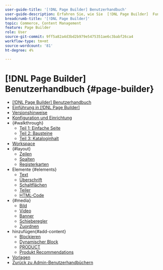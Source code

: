 ```yaml
---
user-guide-title: '[!DNL Page Builder] Benutzerhandbuch'
user-guide-description: Erfahren Sie, wie Sie  [!DNL Page Builder]  Funktionen verwenden, um inhaltsreiche Seiten mit benutzerdefinierten Layouts zu erstellen, die Ihr visuelles Storytelling verbessern, und fördern Sie Kundeninteraktion und -loyalität.
breadcrumb-title: '[!DNL Page Builder]'
topic: Commerce, Content Management
feature: Page Builder
role: User
source-git-commit: 9ff5a82a4d3bd2b979e5475351ae6c3babf26ca4
workflow-type: tm+mt
source-wordcount: '81'
ht-degree: 4%

---
```



# [!DNL Page Builder] Benutzerhandbuch {#page-builder}

- [[!DNL Page Builder] Benutzerhandbuch](guide-overview.md)
- [Einführung in [!DNL Page Builder]](introduction.md)
- [Versionshinweise](release-notes.md)
- [Konfiguration und Einrichtung](setup.md)
- {#walkthrough}
   - [Teil 1: Einfache Seite](1-simple-page.md)
   - [Teil 2: Bausteine](2-blocks.md)
   - [Teil 3: Kataloginhalt](3-catalog-content.md)
- [Workspace](workspace.md)
- {#layout}
   - [Zeilen](row.md)
   - [Spalten](column.md)
   - [Registerkarten](tabs.md)
- Elemente {#elements}
   - [Text](text.md)
   - [Überschrift](heading.md)
   - [Schaltflächen](buttons.md)
   - [Teiler](divider.md)
   - [HTML-Code](html-code.md)
- {#media}
   - [Bild](image.md)
   - [Video](video.md)
   - [Banner](banner.md)
   - [Schieberegler](slider.md)
   - [Zuordnen](map.md)
- hinzufügen{#add-content}
   - [Blockieren](block.md)
   - [Dynamischer Block](dynamic-block.md)
   - [PRODUCT](products.md)
   - [Produkt Recommendations](recommendations.md)
- [Vorlagen](templates.md)
- [Zurück zu Admin-Benutzerhandbüchern](https://experienceleague.adobe.com/en/docs/commerce-admin/user-guides/home)

